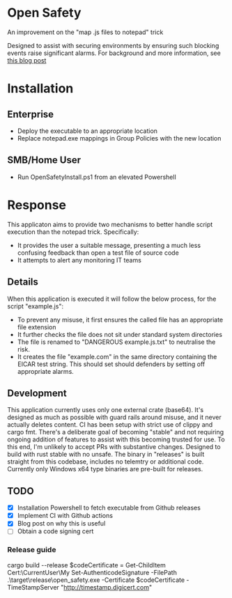 # Open Safety
An improvement on the "map .js files to notepad" trick

Designed to assist with securing environments by ensuring such blocking events raise significant alarms. For background and more information, see [this blog post](https://lolware.net/blog/neutralising-script-ransomware/)

# Installation
## Enterprise
- Deploy the executable to an appropriate location
- Replace notepad.exe mappings in Group Policies with the new location
## SMB/Home User
- Run OpenSafetyInstall.ps1 from an elevated Powershell

# Response

This applicaton aims to provide two mechanisms to better handle script execution than the notepad trick. Specifically:

- It provides the user a suitable message, presenting a much less confusing feedback than open a test file of source code
- It attempts to alert any monitoring IT teams

## Details

When this application is executed it will follow the below process, for the script "example.js":

- To prevent any misuse, it first ensures the called file has an appropriate file extension
- It further checks the file does not sit under standard system directories
- The file is renamed to "DANGEROUS example.js.txt" to neutralise the risk.
- It creates the file "example.com" in the same directory containing the EICAR test string. This should set should defenders by setting off appropriate alarms.

## Development

This application currently uses only one external crate (base64). It's designed as much as possible with guard rails around misuse, and it never actually deletes content. CI has been setup with strict use of clippy and cargo fmt. There's a deliberate goal of becoming "stable" and not requiring ongoing addition of features to assist with this becoming trusted for use. To this end, I'm unlikely to accept PRs with substantive changes. Designed to build with rust stable with no unsafe. The binary in "releases" is built straight from this codebase, includes no telemtry or additional code. Currently only Windows x64 type binaries are pre-built for releases.

## TODO

- [X] Installation Powershell to fetch executable from Github releases 
- [X] Implement CI with Github actions
- [X] Blog post on why this is useful
- [ ] Obtain a code signing cert

### Release guide

cargo build --release
$codeCertificate = Get-ChildItem Cert:\CurrentUser\My
Set-AuthenticodeSignature -FilePath .\target\release\open_safety.exe  -Certificate $codeCertificate -TimeStampServer "http://timestamp.digicert.com"